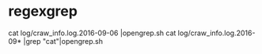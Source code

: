 # regexgrep
cat  log/craw_info.log.2016-09-06  |opengrep.sh
cat log/craw_info.log.2016-09* |grep "cat"|opengrep.sh
